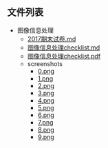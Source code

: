 

## 文件列表

- 图像信息处理
    - [2017期末试卷.md](https%3A//github.com/QSCTech/zju-icicles/blob/master/%E5%9B%BE%E5%83%8F%E4%BF%A1%E6%81%AF%E5%A4%84%E7%90%86/2017%E6%9C%9F%E6%9C%AB%E8%AF%95%E5%8D%B7.md)
    - [图像信息处理checklist.md](https%3A//github.com/QSCTech/zju-icicles/blob/master/%E5%9B%BE%E5%83%8F%E4%BF%A1%E6%81%AF%E5%A4%84%E7%90%86/%E5%9B%BE%E5%83%8F%E4%BF%A1%E6%81%AF%E5%A4%84%E7%90%86checklist.md)
    - [图像信息处理checklist.pdf](https%3A//github.com/QSCTech/zju-icicles/raw/master/%E5%9B%BE%E5%83%8F%E4%BF%A1%E6%81%AF%E5%A4%84%E7%90%86/%E5%9B%BE%E5%83%8F%E4%BF%A1%E6%81%AF%E5%A4%84%E7%90%86checklist.pdf)
    - screenshots
        - [0.png](https%3A//github.com/QSCTech/zju-icicles/raw/master/%E5%9B%BE%E5%83%8F%E4%BF%A1%E6%81%AF%E5%A4%84%E7%90%86/screenshots/0.png)
        - [1.png](https%3A//github.com/QSCTech/zju-icicles/raw/master/%E5%9B%BE%E5%83%8F%E4%BF%A1%E6%81%AF%E5%A4%84%E7%90%86/screenshots/1.png)
        - [2.png](https%3A//github.com/QSCTech/zju-icicles/raw/master/%E5%9B%BE%E5%83%8F%E4%BF%A1%E6%81%AF%E5%A4%84%E7%90%86/screenshots/2.png)
        - [3.png](https%3A//github.com/QSCTech/zju-icicles/raw/master/%E5%9B%BE%E5%83%8F%E4%BF%A1%E6%81%AF%E5%A4%84%E7%90%86/screenshots/3.png)
        - [4.png](https%3A//github.com/QSCTech/zju-icicles/raw/master/%E5%9B%BE%E5%83%8F%E4%BF%A1%E6%81%AF%E5%A4%84%E7%90%86/screenshots/4.png)
        - [5.png](https%3A//github.com/QSCTech/zju-icicles/raw/master/%E5%9B%BE%E5%83%8F%E4%BF%A1%E6%81%AF%E5%A4%84%E7%90%86/screenshots/5.png)
        - [6.png](https%3A//github.com/QSCTech/zju-icicles/raw/master/%E5%9B%BE%E5%83%8F%E4%BF%A1%E6%81%AF%E5%A4%84%E7%90%86/screenshots/6.png)
        - [7.png](https%3A//github.com/QSCTech/zju-icicles/raw/master/%E5%9B%BE%E5%83%8F%E4%BF%A1%E6%81%AF%E5%A4%84%E7%90%86/screenshots/7.png)
        - [8.png](https%3A//github.com/QSCTech/zju-icicles/raw/master/%E5%9B%BE%E5%83%8F%E4%BF%A1%E6%81%AF%E5%A4%84%E7%90%86/screenshots/8.png)
        - [9.png](https%3A//github.com/QSCTech/zju-icicles/raw/master/%E5%9B%BE%E5%83%8F%E4%BF%A1%E6%81%AF%E5%A4%84%E7%90%86/screenshots/9.png)
